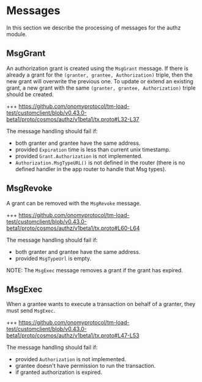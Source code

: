 <!--
order: 3
-->

# Messages

In this section we describe the processing of messages for the authz module.

## MsgGrant

An authorization grant is created using the `MsgGrant` message.
If there is already a grant for the `(granter, grantee, Authorization)` triple, then the new grant will overwrite the previous one. To update or extend an existing grant, a new grant with the same `(granter, grantee, Authorization)` triple should be created.

+++ https://github.com/onomyprotocol/tm-load-test/customclient/blob/v0.43.0-beta1/proto/cosmos/authz/v1beta1/tx.proto#L32-L37

The message handling should fail if:

- both granter and grantee have the same address.
- provided `Expiration` time is less than current unix timestamp.
- provided `Grant.Authorization` is not implemented.
- `Authorization.MsgTypeURL()` is not defined in the router (there is no defined handler in the app router to handle that Msg types).

## MsgRevoke

A grant can be removed with the `MsgRevoke` message.

+++ https://github.com/onomyprotocol/tm-load-test/customclient/blob/v0.43.0-beta1/proto/cosmos/authz/v1beta1/tx.proto#L60-L64

The message handling should fail if:

- both granter and grantee have the same address.
- provided `MsgTypeUrl` is empty.

NOTE: The `MsgExec` message removes a grant if the grant has expired.

## MsgExec

When a grantee wants to execute a transaction on behalf of a granter, they must send `MsgExec`.

+++ https://github.com/onomyprotocol/tm-load-test/customclient/blob/v0.43.0-beta1/proto/cosmos/authz/v1beta1/tx.proto#L47-L53

The message handling should fail if:

- provided `Authorization` is not implemented.
- grantee doesn't have permission to run the transaction.
- if granted authorization is expired.
